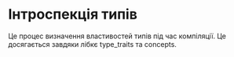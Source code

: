 # Інтроспекція типів

Це процес визначення властивостей типів під час компіляції. Це досягається завдяки лібкє type_traits та concepts.
